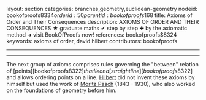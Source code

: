 layout: section
categories: branches,geometry,euclidean-geometry
nodeid: bookofproofs$8334
orderid: 50
parentid: bookofproofs$168
title: Axioms of Order and Their Consequences
description: AXIOMS OF ORDER AND THEIR CONSEQUENCES &#9733; graduate maths &#10004; step by step &#10010; by the axiomatic method &#10140; visit BookOfProofs now!
references: bookofproofs$8324
keywords: axioms of order, david hilbert
contributors: bookofproofs


---


---

The next group of axioms comprises rules governing the "between" relation of [points][bookofproofs$8322] that lie on a [straight line][bookofproofs$8322] and allows ordering points on a line. <a href="https://mathshistory.st-andrews.ac.uk/Biographies/Hilbert/">Hilbert</a> did not invent these axioms by himself but used the work of 
[Moritz Pasch](https://mathshistory.st-andrews.ac.uk/Biographies/Pasch/) (1843 - 1930), who also worked on the foundations of geometry before him.
